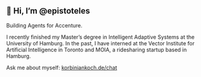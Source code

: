 ## 👋 Hi, I’m @epistoteles
Building Agents for Accenture.

I recently finished my Master’s degree in Intelligent Adaptive Systems at the University of Hamburg. In the past, I have interned at the Vector Institute for Artificial Intelligence in Toronto and MOIA, a ridesharing startup based in Hamburg.

Ask me about myself: [korbiniankoch.de/chat](https://www.korbiniankoch.de/chat/)

<!---
Epistoteles/Epistoteles is a ✨ special ✨ repository because its `README.md` (this file) appears on your GitHub profile.
You can click the Preview link to take a look at your changes.
--->
